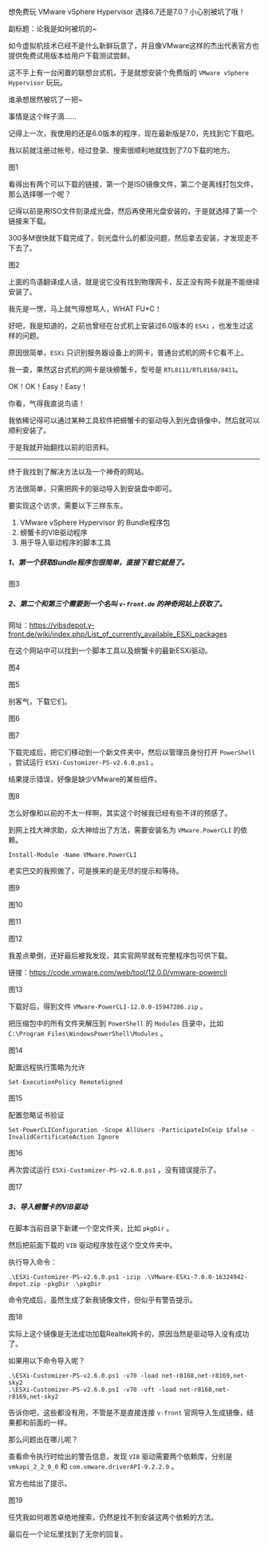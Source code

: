 想免费玩 VMware vSphere Hypervisor 选择6.7还是7.0？小心别被坑了哦！

副标题：论我是如何被坑的~



如今虚拟机技术已经不是什么新鲜玩意了，并且像VMware这样的杰出代表官方也提供免费试用版本给用户下载测试尝鲜。

这不手上有一台闲置的联想台式机，于是就想安装个免费版的 `VMware vSphere Hypervisor` 玩玩。

谁承想居然被坑了一把~

事情是这个样子滴......



记得上一次，我使用的还是6.0版本的程序，现在最新版是7.0，先找到它下载吧。

我以前就注册过帐号，经过登录、搜索很顺利地就找到了7.0下载的地方。

图1



看得出有两个可以下载的链接，第一个是ISO镜像文件，第二个是离线打包文件，那么选择哪一个呢？

记得以前是用ISO文件刻录成光盘，然后再使用光盘安装的，于是就选择了第一个链接来下载。

300多M很快就下载完成了，刻光盘什么的都没问题，然后拿去安装，才发现走不下去了。

图2



上面的鸟语翻译成人话，就是说它没有找到物理网卡，反正没有网卡就是不能继续安装了。

我先是一愣，马上就气得想骂人，WHAT FU*C！

好吧，我是知道的，之前也曾经在台式机上安装过6.0版本的 `ESXi` ，也发生过这样的问题。

原因很简单，`ESXi` 只识别服务器设备上的网卡，普通台式机的网卡它看不上。

我一查，果然这台式机的网卡是块螃蟹卡，型号是 `RTL8111/RTL8168/8411`。

OK！OK！Easy！Easy！

你看，气得我直说鸟语！

我依稀记得可以通过某种工具软件把螃蟹卡的驱动导入到光盘镜像中，然后就可以顺利安装了。

于是我就开始翻找以前的旧资料。



---



终于我找到了解决方法以及一个神奇的网站。

方法很简单，只需把网卡的驱动导入到安装盘中即可。

要实现这个访求，需要以下三样东东。

1. VMware vSphere Hypervisor 的 Bundle程序包
2. 螃蟹卡的VIB驱动程序
3. 用于导入驱动程序的脚本工具



##### 1、第一个获取Bundle程序包很简单，直接下载它就是了。

图3



##### 2、第二个和第三个需要到一个名叫 `v-front.de` 的神奇网站上获取了。

网址：https://vibsdepot.v-front.de/wiki/index.php/List_of_currently_available_ESXi_packages

在这个网站中可以找到一个脚本工具以及螃蟹卡的最新ESXi驱动。

图4

图5



别客气，下载它们。

图6

图7



下载完成后，把它们移动到一个新文件夹中，然后以管理员身份打开 `PowerShell` ，尝试运行 `ESXi-Customizer-PS-v2.6.0.ps1` 。

结果提示错误，好像是缺少VMware的某些组件。

图8



怎么好像和以前的不太一样啊，其实这个时候我已经有些不详的预感了。

到网上找大神求助，众大神给出了方法，需要安装名为 `VMware.PowerCLI` 的依赖。

```shell
Install-Module -Name VMware.PowerCLI
```

老实巴交的我照做了，可是换来的是无尽的提示和等待。

图9

图10

图11

图12



我差点晕倒，还好最后被我发现，其实官网早就有完整程序包可供下载。

链接：https://code.vmware.com/web/tool/12.0.0/vmware-powercli

图13



下载好后，得到文件 `VMware-PowerCLI-12.0.0-15947286.zip` 。

 把压缩包中的所有文件夹解压到 `PowerShell` 的 `Modules` 目录中，比如 `C:\Program Files\WindowsPowerShell\Modules` 。

图14



配置远程执行策略为允许

```
Set-ExecutionPolicy RemoteSigned
```

图15



配置忽略证书验证

```
Set-PowerCLIConfiguration -Scope AllUsers -ParticipateInCeip $false -InvalidCertificateAction Ignore
```

图16



再次尝试运行 `ESXi-Customizer-PS-v2.6.0.ps1` ，没有错误提示了。

图17



##### 3、导入螃蟹卡的VIB驱动

在脚本当前目录下新建一个空文件夹，比如 `pkgDir` 。

然后把前面下载的 `VIB` 驱动程序放在这个空文件夹中。

执行导入命令：

```shell
.\ESXi-Customizer-PS-v2.6.0.ps1 -izip .\VMware-ESXi-7.0.0-16324942-depot.zip -pkgDir .\pkgDir
```



命令完成后，虽然生成了新我镜像文件，但似乎有警告提示。

图18



实际上这个镜像是无法成功加载Realtek网卡的，原因当然是驱动导入没有成功了。

如果用以下命令导入呢？

```
.\ESXi-Customizer-PS-v2.6.0.ps1 -v70 -load net-r8168,net-r8169,net-sky2
.\ESXi-Customizer-PS-v2.6.0.ps1 -v70 -vft -load net-r8168,net-r8169,net-sky2
```

告诉你吧，这些都没有用，不管是不是直接连接 `v-front` 官网导入生成镜像，结果都和前面的一样。



那么问题出在哪儿呢？

查看命令执行时给出的警告信息，发现 `VIB` 驱动需要两个依赖库，分别是 `vmkapi_2_2_0_0` 和 `com.vmware.driverAPI-9.2.2.0` 。

官方也给出了提示。

图19



任凭我如何艰苦卓绝地搜索，仍然是找不到安装这两个依赖的方法。

最后在一个论坛里找到了无奈的回复。

